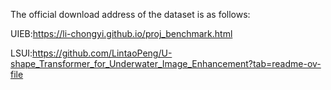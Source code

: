 The official download address of the dataset is as follows:

UIEB:https://li-chongyi.github.io/proj_benchmark.html

LSUI:https://github.com/LintaoPeng/U-shape_Transformer_for_Underwater_Image_Enhancement?tab=readme-ov-file

